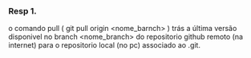 ### Resp 1.
o comando pull ( git pull origin <nome_barnch> ) trás a última versão disponivel no branch <nome_branch> do repositorio github remoto (na internet) para o repositorio local (no pc) associado ao .git.